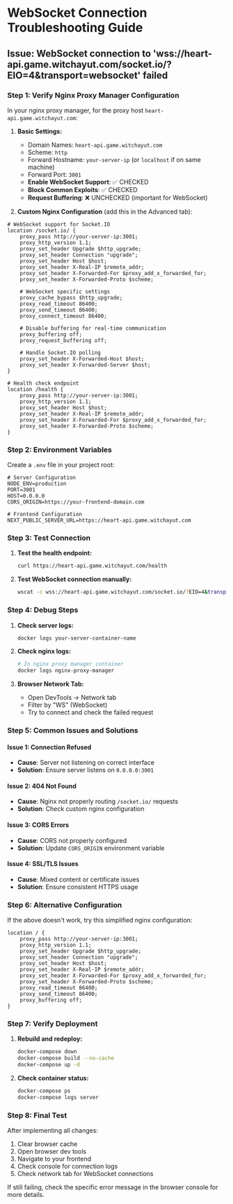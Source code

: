 # WebSocket Connection Troubleshooting Guide

## Issue: WebSocket connection to 'wss://heart-api.game.witchayut.com/socket.io/?EIO=4&transport=websocket' failed

### Step 1: Verify Nginx Proxy Manager Configuration

In your nginx proxy manager, for the proxy host `heart-api.game.witchayut.com`:

1. **Basic Settings:**

   - Domain Names: `heart-api.game.witchayut.com`
   - Scheme: `http`
   - Forward Hostname: `your-server-ip` (or `localhost` if on same machine)
   - Forward Port: `3001`
   - **Enable WebSocket Support**: ✅ CHECKED
   - **Block Common Exploits**: ✅ CHECKED
   - **Request Buffering**: ❌ UNCHECKED (important for WebSocket)

2. **Custom Nginx Configuration** (add this in the Advanced tab):

```nginx
# WebSocket support for Socket.IO
location /socket.io/ {
    proxy_pass http://your-server-ip:3001;
    proxy_http_version 1.1;
    proxy_set_header Upgrade $http_upgrade;
    proxy_set_header Connection "upgrade";
    proxy_set_header Host $host;
    proxy_set_header X-Real-IP $remote_addr;
    proxy_set_header X-Forwarded-For $proxy_add_x_forwarded_for;
    proxy_set_header X-Forwarded-Proto $scheme;

    # WebSocket specific settings
    proxy_cache_bypass $http_upgrade;
    proxy_read_timeout 86400;
    proxy_send_timeout 86400;
    proxy_connect_timeout 86400;

    # Disable buffering for real-time communication
    proxy_buffering off;
    proxy_request_buffering off;

    # Handle Socket.IO polling
    proxy_set_header X-Forwarded-Host $host;
    proxy_set_header X-Forwarded-Server $host;
}

# Health check endpoint
location /health {
    proxy_pass http://your-server-ip:3001;
    proxy_http_version 1.1;
    proxy_set_header Host $host;
    proxy_set_header X-Real-IP $remote_addr;
    proxy_set_header X-Forwarded-For $proxy_add_x_forwarded_for;
    proxy_set_header X-Forwarded-Proto $scheme;
}
```

### Step 2: Environment Variables

Create a `.env` file in your project root:

```env
# Server Configuration
NODE_ENV=production
PORT=3001
HOST=0.0.0.0
CORS_ORIGIN=https://your-frontend-domain.com

# Frontend Configuration
NEXT_PUBLIC_SERVER_URL=https://heart-api.game.witchayut.com
```

### Step 3: Test Connection

1. **Test the health endpoint:**

   ```bash
   curl https://heart-api.game.witchayut.com/health
   ```

2. **Test WebSocket connection manually:**
   ```bash
   wscat -c wss://heart-api.game.witchayut.com/socket.io/?EIO=4&transport=websocket
   ```

### Step 4: Debug Steps

1. **Check server logs:**

   ```bash
   docker logs your-server-container-name
   ```

2. **Check nginx logs:**

   ```bash
   # In nginx proxy manager container
   docker logs nginx-proxy-manager
   ```

3. **Browser Network Tab:**
   - Open DevTools → Network tab
   - Filter by "WS" (WebSocket)
   - Try to connect and check the failed request

### Step 5: Common Issues and Solutions

#### Issue 1: Connection Refused

- **Cause**: Server not listening on correct interface
- **Solution**: Ensure server listens on `0.0.0.0:3001`

#### Issue 2: 404 Not Found

- **Cause**: Nginx not properly routing `/socket.io/` requests
- **Solution**: Check custom nginx configuration

#### Issue 3: CORS Errors

- **Cause**: CORS not properly configured
- **Solution**: Update `CORS_ORIGIN` environment variable

#### Issue 4: SSL/TLS Issues

- **Cause**: Mixed content or certificate issues
- **Solution**: Ensure consistent HTTPS usage

### Step 6: Alternative Configuration

If the above doesn't work, try this simplified nginx configuration:

```nginx
location / {
    proxy_pass http://your-server-ip:3001;
    proxy_http_version 1.1;
    proxy_set_header Upgrade $http_upgrade;
    proxy_set_header Connection "upgrade";
    proxy_set_header Host $host;
    proxy_set_header X-Real-IP $remote_addr;
    proxy_set_header X-Forwarded-For $proxy_add_x_forwarded_for;
    proxy_set_header X-Forwarded-Proto $scheme;
    proxy_read_timeout 86400;
    proxy_send_timeout 86400;
    proxy_buffering off;
}
```

### Step 7: Verify Deployment

1. **Rebuild and redeploy:**

   ```bash
   docker-compose down
   docker-compose build --no-cache
   docker-compose up -d
   ```

2. **Check container status:**
   ```bash
   docker-compose ps
   docker-compose logs server
   ```

### Step 8: Final Test

After implementing all changes:

1. Clear browser cache
2. Open browser dev tools
3. Navigate to your frontend
4. Check console for connection logs
5. Check network tab for WebSocket connections

If still failing, check the specific error message in the browser console for more details.
